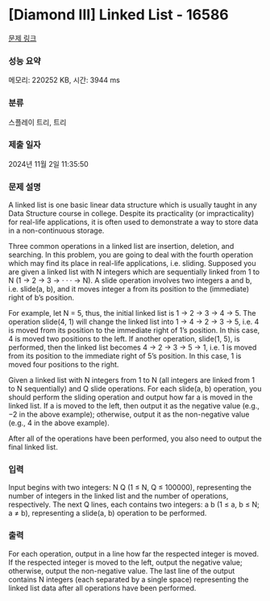 # [Diamond III] Linked List - 16586 

[문제 링크](https://www.acmicpc.net/problem/16586) 

### 성능 요약

메모리: 220252 KB, 시간: 3944 ms

### 분류

스플레이 트리, 트리

### 제출 일자

2024년 11월 2일 11:35:50

### 문제 설명

<p>A linked list is one basic linear data structure which is usually taught in any Data Structure course in college. Despite its practicality (or impracticality) for real-life applications, it is often used to demonstrate a way to store data in a non-continuous storage.</p>

<p>Three common operations in a linked list are insertion, deletion, and searching. In this problem, you are going to deal with the fourth operation which may find its place in real-life applications, i.e. sliding. Supposed you are given a linked list with N integers which are sequentially linked from 1 to N (1 → 2 → 3 → · · · → N). A slide operation involves two integers a and b, i.e. slide(a, b), and it moves integer a from its position to the (immediate) right of b’s position.</p>

<p>For example, let N = 5, thus, the initial linked list is 1 → 2 → 3 → 4 → 5. The operation slide(4, 1) will change the linked list into 1 → 4 → 2 → 3 → 5, i.e. 4 is moved from its position to the immediate right of 1’s position. In this case, 4 is moved two positions to the left. If another operation, slide(1, 5), is performed, then the linked list becomes 4 → 2 → 3 → 5 → 1, i.e. 1 is moved from its position to the immediate right of 5’s position. In this case, 1 is moved four positions to the right.</p>

<p>Given a linked list with N integers from 1 to N (all integers are linked from 1 to N sequentially) and Q slide operations. For each slide(a, b) operation, you should perform the sliding operation and output how far a is moved in the linked list. If a is moved to the left, then output it as the negative value (e.g., −2 in the above example); otherwise, output it as the non-negative value (e.g., 4 in the above example).</p>

<p>After all of the operations have been performed, you also need to output the final linked list.</p>

### 입력 

 <p>Input begins with two integers: N Q (1 ≤ N, Q ≤ 100000), representing the number of integers in the linked list and the number of operations, respectively. The next Q lines, each contains two integers: a b (1 ≤ a, b ≤ N; a ≠ b), representing a slide(a, b) operation to be performed.</p>

### 출력 

 <p>For each operation, output in a line how far the respected integer is moved. If the respected integer is moved to the left, output the negative value; otherwise, output the non-negative value. The last line of the output contains N integers (each separated by a single space) representing the linked list data after all operations have been performed.</p>

